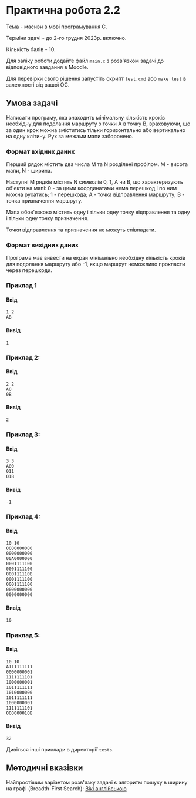 # Практична робота 2.2

Тема - масиви в мові програмування C.

Терміни здачі - до 2-го грудня 2023р. включно.

Кількість балів - 10.

Для заліку роботи додайте файл `main.c` з розв'язком задачі до відповідного завдання в Moodle.

Для перевірки свого рішення запустіть скрипт `test.cmd` або `make test` в залежності від вашої ОС.

## Умова задачі

Написати програму, яка знаходить мінімальну кількість кроків необхідну для подолання маршруту з точки A в точку B, враховуючи, що за один крок можна зміститись тільки горизонтально або вертикально на одну клітину. Рух за межами мапи заборонено.

### Формат вхідних даних

Перший рядок містить два числа M та N розділені пробілом. M - висота мапи, N - ширина.

Наступні M рядків містять N символів 0, 1, A чи B, що характеризують об'єкти на мапі:
0 - за цими координатами нема перешкод і по ним можна рухатись; 
1 - перешкода; 
A - точка відправлення маршруту; 
B - точка призначення маршруту.

Мапа обов'язково містить одну і тільки одну точку відправлення та одну і тільки одну точку призначення.

Точки відправлення та призначення не можуть співпадати.

### Формат вихідних даних

Програма має вивести на екран мінімально необхідну кількість кроків для подолання маршруту або -1, якщо маршрут неможливо прокласти через перешкоди.

### Приклад 1

#### Ввід

```
1 2
AB
```

#### Вивід

```
1
```

### Приклад 2:

#### Ввід

```
2 2
A0
0B
```

#### Вивід

```
2
```

### Приклад 3:

#### Ввід

```
3 3
A00
011
01B
```

#### Вивід

```
-1
```

### Приклад 4:

#### Ввід

```
10 10
0000000000
0000000000
00A0000000
0001111100
0001111100
000111110B
0001111100
0001111100
0000000000
0000000000
```

#### Вивід

```
10
```

### Приклад 5:

#### Ввід

```
10 10
A111111111
0000000001
1111111101
1000000001
1011111111
1010000000
1011111111
1000000001
1111111101
000000010B
```

#### Вивід

```
32
```

Дивіться інші приклади в директорії `tests`.

## Методичні вказівки

Найпростішим варіантом розв'язку задачі є алгоритм пошуку в ширину на графі
(Breadth-First Search): [Вікі англійською](https://en.wikipedia.org/wiki/Breadth-first_search)
